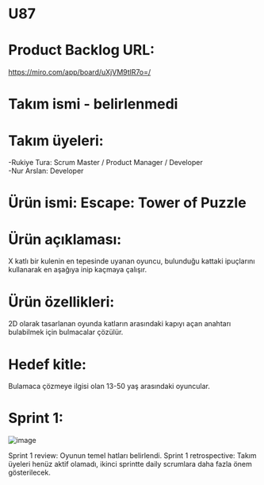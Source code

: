 # U87
# Product Backlog URL: 
https://miro.com/app/board/uXjVM9tlR7o=/
# Takım ismi - belirlenmedi
# Takım üyeleri:
-Rukiye Tura: Scrum Master / Product Manager / Developer  
-Nur Arslan: Developer
# Ürün ismi: Escape: Tower of Puzzle
# Ürün açıklaması:
X katlı bir kulenin en tepesinde uyanan oyuncu, bulunduğu kattaki ipuçlarını kullanarak en aşağıya inip kaçmaya çalışır. 
# Ürün özellikleri: 
2D olarak tasarlanan oyunda katların arasındaki kapıyı açan anahtarı bulabilmek için bulmacalar çözülür.
# Hedef kitle:
Bulamaca çözmeye ilgisi olan 13-50 yaş arasındaki oyuncular.

# Sprint 1:
![image](https://github.com/U87GoogleAcd/U87/assets/136267242/06e6650c-4bb3-4a78-a7c0-bd141df82e70)

Sprint 1 review: Oyunun temel hatları belirlendi.
Sprint 1 retrospective: Takım üyeleri henüz aktif olamadı, ikinci sprintte daily scrumlara daha fazla önem gösterilecek.
